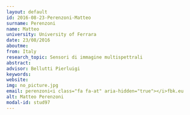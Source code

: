 ```yaml
---
layout: default 
id: 2016-08-23-Perenzoni-Matteo
surname: Perenzoni
name: Matteo
university: University of Ferrara
date: 23/08/2016
aboutme: 
from: Italy
research_topic: Sensori di immagine multispettrali
abstract: 
advisor: Bellutti Pierluigi
keywords: 
website: 
img: no_picture.jpg
email: perenzoni<i class="fa fa-at" aria-hidden="true"></i>fbk.eu
alt: Matteo Perenzoni
modal-id: stud97
---
```

